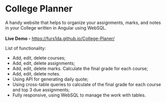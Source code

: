 # College Planner
A handy website that helps to organize your assignments, marks, and notes in your College written in Angular using WebSQL. <br/>
<br/>
<b>Live Demo -</b> https://furs1da.github.io/College-Planer/

List of functionality:

- Add, edit, delete courses;
- Add, edit, delete assignments;
- Add, edit, delete marks. Calculate the final grade for each course;
- Add, edit, delete notes.
- Using API for generating daily quote;
- Using cross-table queries to calculate of the final grade for each course and top 3 due assignments; 
- Fully responsive, using WebSQL to manage the work with tables.
